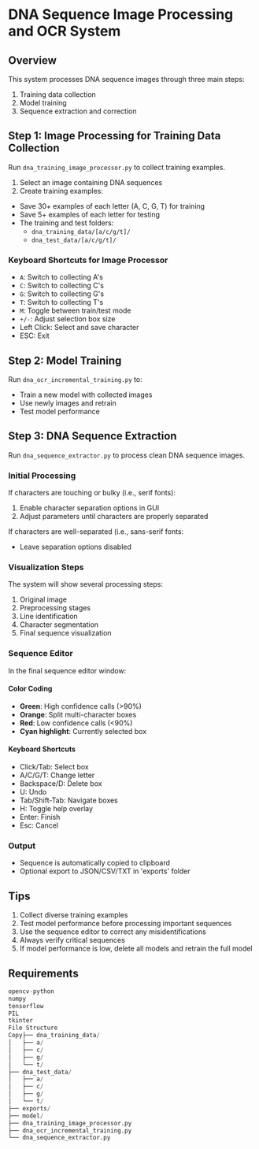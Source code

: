 # DNA Sequence Image Processing and OCR System

## Overview
This system processes DNA sequence images through three main steps:
1. Training data collection
2. Model training
3. Sequence extraction and correction

## Step 1: Image Processing for Training Data Collection
Run `dna_training_image_processor.py` to collect training examples.

1. Select an image containing DNA sequences
2. Create training examples:
  - Save 30+ examples of each letter (A, C, G, T) for training
  - Save 5+ examples of each letter for testing
  - The training and test folders:
    - `dna_training_data/[a/c/g/t]/`
    - `dna_test_data/[a/c/g/t]/`

### Keyboard Shortcuts for Image Processor
- `A`: Switch to collecting A's
- `C`: Switch to collecting C's
- `G`: Switch to collecting G's
- `T`: Switch to collecting T's
- `M`: Toggle between train/test mode
- `+/-`: Adjust selection box size
- Left Click: Select and save character
- ESC: Exit

## Step 2: Model Training
Run `dna_ocr_incremental_training.py` to:
- Train a new model with collected images
- Use newly images and retrain
- Test model performance

## Step 3: DNA Sequence Extraction
Run `dna_sequence_extractor.py` to process clean DNA sequence images.

### Initial Processing
If characters are touching or bulky (i.e., serif fonts):
1. Enable character separation options in GUI
2. Adjust parameters until characters are properly separated

If characters are well-separated (i.e., sans-serif fonts:
- Leave separation options disabled

### Visualization Steps
The system will show several processing steps:
1. Original image
2. Preprocessing stages
3. Line identification
4. Character segmentation
5. Final sequence visualization

### Sequence Editor
In the final sequence editor window:

#### Color Coding
- **Green**: High confidence calls (>90%)
- **Orange**: Split multi-character boxes
- **Red**: Low confidence calls (<90%)
- **Cyan highlight**: Currently selected box

#### Keyboard Shortcuts
- Click/Tab: Select box
- A/C/G/T: Change letter
- Backspace/D: Delete box
- U: Undo
- Tab/Shift-Tab: Navigate boxes
- H: Toggle help overlay
- Enter: Finish
- Esc: Cancel

### Output
- Sequence is automatically copied to clipboard
- Optional export to JSON/CSV/TXT in 'exports' folder

## Tips
1. Collect diverse training examples
2. Test model performance before processing important sequences
3. Use the sequence editor to correct any misidentifications
4. Always verify critical sequences
5. If model performance is low, delete all models and retrain the full model

## Requirements
```python
opencv-python
numpy
tensorflow
PIL
tkinter
File Structure
Copy├── dna_training_data/
│   ├── a/
│   ├── c/
│   ├── g/
│   └── t/
├── dna_test_data/
│   ├── a/
│   ├── c/
│   ├── g/
│   └── t/
├── exports/
├── model/
├── dna_training_image_processor.py
├── dna_ocr_incremental_training.py
└── dna_sequence_extractor.py
